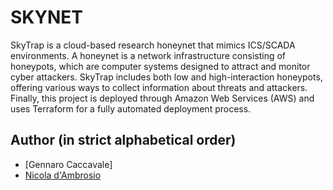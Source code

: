 # SKYNET

SkyTrap is a cloud-based research honeynet that mimics ICS/SCADA environments. A honeynet is a network infrastructure consisting of honeypots, which are computer systems designed to attract and monitor cyber attackers. SkyTrap includes both low and high-interaction honeypots, offering various ways to collect information about threats and attackers. Finally, this project is deployed through Amazon Web Services (AWS) and uses Terraform for a fully automated deployment process.

## Author (in strict alphabetical order)
- [Gennaro Caccavale]
- [Nicola d'Ambrosio](https://github.com/NdA994)
